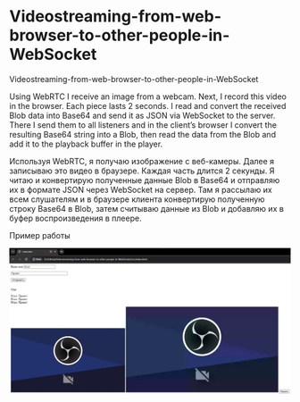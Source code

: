 # Videostreaming-from-web-browser-to-other-people-in-WebSocket
 Videostreaming-from-web-browser-to-other-people-in-WebSocket

Using WebRTC I receive an image from a webcam. Next, I record this video in the browser. Each piece lasts 2 seconds. I read and convert the received Blob data into Base64 and send it as JSON via WebSocket to the server. There I send them to all listeners and in the client’s browser I convert the resulting Base64 string into a Blob, then read the data from the Blob and add it to the playback buffer in the player.

Используя WebRTC, я получаю изображение с веб-камеры. Далее я записываю это видео в браузере. Каждая часть длится 2 секунды. Я читаю и конвертирую полученные данные Blob в Base64 и отправляю их в формате JSON через WebSocket на сервер. Там я рассылаю их всем слушателям и в браузере клиента конвертирую полученную строку Base64 в Blob, затем считываю данные из Blob и добавляю их в буфер воспроизведения в плеере.

<p>Пример работы</p>
<div id="header" align="center">
  <img src="1.jpg" width="900"/>
</div>
